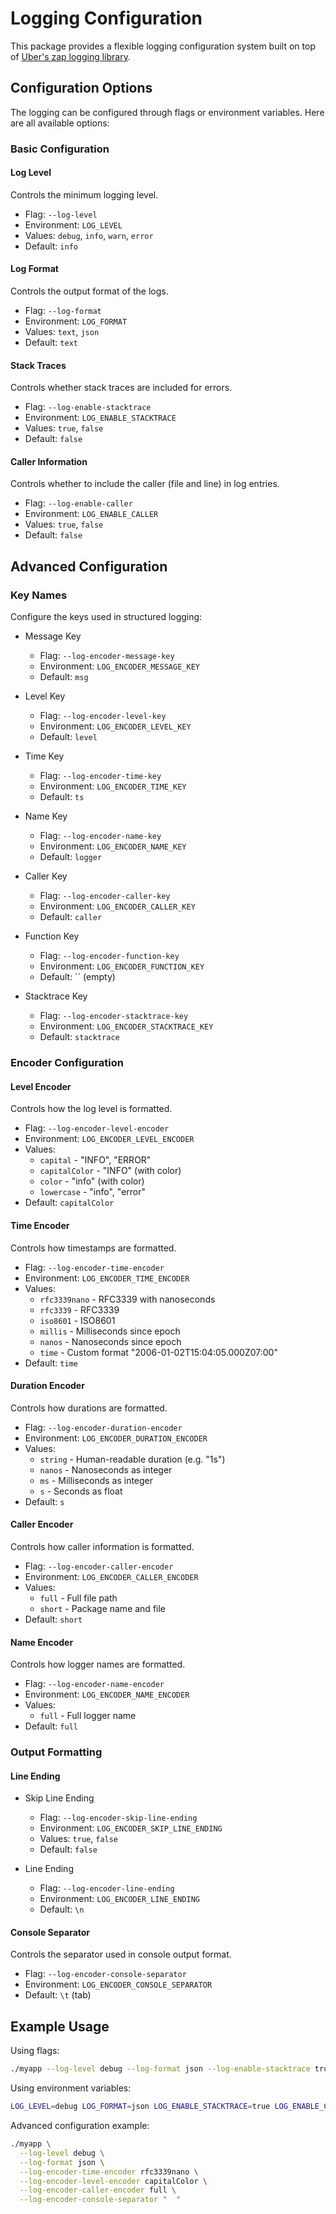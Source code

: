 # Logging Configuration

This package provides a flexible logging configuration system built on top of [Uber's zap logging library](https://github.com/uber-go/zap).

## Configuration Options

The logging can be configured through flags or environment variables. Here are all available options:

### Basic Configuration

#### Log Level

Controls the minimum logging level.

- Flag: `--log-level`
- Environment: `LOG_LEVEL`
- Values: `debug`, `info`, `warn`, `error`
- Default: `info`

#### Log Format 

Controls the output format of the logs.

- Flag: `--log-format`
- Environment: `LOG_FORMAT` 
- Values: `text`, `json`
- Default: `text`

#### Stack Traces

Controls whether stack traces are included for errors.

- Flag: `--log-enable-stacktrace`
- Environment: `LOG_ENABLE_STACKTRACE`
- Values: `true`, `false`
- Default: `false`

#### Caller Information

Controls whether to include the caller (file and line) in log entries.

- Flag: `--log-enable-caller`
- Environment: `LOG_ENABLE_CALLER`
- Values: `true`, `false`
- Default: `false`

## Advanced Configuration

### Key Names

Configure the keys used in structured logging:

- Message Key
  - Flag: `--log-encoder-message-key`
  - Environment: `LOG_ENCODER_MESSAGE_KEY`
  - Default: `msg`

- Level Key
  - Flag: `--log-encoder-level-key`
  - Environment: `LOG_ENCODER_LEVEL_KEY`
  - Default: `level`

- Time Key
  - Flag: `--log-encoder-time-key`
  - Environment: `LOG_ENCODER_TIME_KEY`
  - Default: `ts`

- Name Key
  - Flag: `--log-encoder-name-key`
  - Environment: `LOG_ENCODER_NAME_KEY`
  - Default: `logger`

- Caller Key
  - Flag: `--log-encoder-caller-key`
  - Environment: `LOG_ENCODER_CALLER_KEY`
  - Default: `caller`

- Function Key
  - Flag: `--log-encoder-function-key`
  - Environment: `LOG_ENCODER_FUNCTION_KEY`
  - Default: `` (empty)

- Stacktrace Key
  - Flag: `--log-encoder-stacktrace-key`
  - Environment: `LOG_ENCODER_STACKTRACE_KEY`
  - Default: `stacktrace`

### Encoder Configuration

#### Level Encoder

Controls how the log level is formatted.

- Flag: `--log-encoder-level-encoder`
- Environment: `LOG_ENCODER_LEVEL_ENCODER`
- Values:
  - `capital` - "INFO", "ERROR"
  - `capitalColor` - "INFO" (with color)
  - `color` - "info" (with color)
  - `lowercase` - "info", "error"
- Default: `capitalColor`

#### Time Encoder

Controls how timestamps are formatted.

- Flag: `--log-encoder-time-encoder`
- Environment: `LOG_ENCODER_TIME_ENCODER`
- Values:
  - `rfc3339nano` - RFC3339 with nanoseconds
  - `rfc3339` - RFC3339
  - `iso8601` - ISO8601
  - `millis` - Milliseconds since epoch
  - `nanos` - Nanoseconds since epoch
  - `time` - Custom format "2006-01-02T15:04:05.000Z07:00"
- Default: `time`

#### Duration Encoder

Controls how durations are formatted.

- Flag: `--log-encoder-duration-encoder`
- Environment: `LOG_ENCODER_DURATION_ENCODER`
- Values:
  - `string` - Human-readable duration (e.g. "1s")
  - `nanos` - Nanoseconds as integer
  - `ms` - Milliseconds as integer
  - `s` - Seconds as float
- Default: `s`

#### Caller Encoder

Controls how caller information is formatted.

- Flag: `--log-encoder-caller-encoder`
- Environment: `LOG_ENCODER_CALLER_ENCODER`
- Values:
  - `full` - Full file path
  - `short` - Package name and file
- Default: `short`

#### Name Encoder

Controls how logger names are formatted.

- Flag: `--log-encoder-name-encoder`
- Environment: `LOG_ENCODER_NAME_ENCODER`
- Values:
  - `full` - Full logger name
- Default: `full`

### Output Formatting

#### Line Ending

- Skip Line Ending
  - Flag: `--log-encoder-skip-line-ending`
  - Environment: `LOG_ENCODER_SKIP_LINE_ENDING`
  - Values: `true`, `false`
  - Default: `false`

- Line Ending
  - Flag: `--log-encoder-line-ending`
  - Environment: `LOG_ENCODER_LINE_ENDING`
  - Default: `\n`

#### Console Separator

Controls the separator used in console output format.

- Flag: `--log-encoder-console-separator`
- Environment: `LOG_ENCODER_CONSOLE_SEPARATOR`
- Default: `\t` (tab)

## Example Usage

Using flags:

```bash
./myapp --log-level debug --log-format json --log-enable-stacktrace true --log-enable-caller true
```

Using environment variables:

```bash
LOG_LEVEL=debug LOG_FORMAT=json LOG_ENABLE_STACKTRACE=true LOG_ENABLE_CALLER=true ./myapp
```

Advanced configuration example:

```bash
./myapp \
  --log-level debug \
  --log-format json \
  --log-encoder-time-encoder rfc3339nano \
  --log-encoder-level-encoder capitalColor \
  --log-encoder-caller-encoder full \
  --log-encoder-console-separator "  "
```


